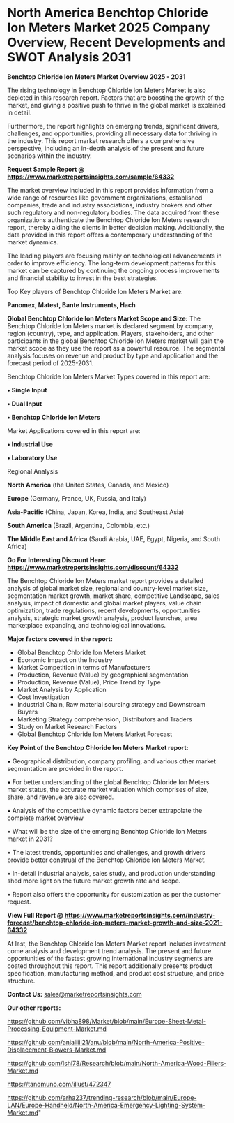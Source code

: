 # North America Benchtop Chloride Ion Meters Market 2025 Company Overview, Recent Developments and SWOT Analysis 2031

<Strong> Benchtop Chloride Ion Meters Market Overview 2025 - 2031</strong>

The rising technology in Benchtop Chloride Ion Meters Market is also depicted in this research report. Factors that are boosting the growth of the market, and giving a positive push to thrive in the global market is explained in detail.

Furthermore, the report highlights on emerging trends, significant drivers, challenges, and opportunities, providing all necessary data for thriving in the industry. This report market research offers a comprehensive perspective, including an in-depth analysis of the present and future scenarios within the industry.

<strong>Request Sample Report @ <a href=https://www.marketreportsinsights.com/sample/64332>https://www.marketreportsinsights.com/sample/64332</a></strong>

The market overview included in this report provides information from a wide range of resources like government organizations, established companies, trade and industry associations, industry brokers and other such regulatory and non-regulatory bodies. The data acquired from these organizations authenticate the Benchtop Chloride Ion Meters research report, thereby aiding the clients in better decision making. Additionally, the data provided in this report offers a contemporary understanding of the market dynamics.

The leading players are focusing mainly on technological advancements in order to improve efficiency. The long-term development patterns for this market can be captured by continuing the ongoing process improvements and financial stability to invest in the best strategies.

Top Key players of Benchtop Chloride Ion Meters Market are:

<strong>Panomex, Matest, Bante Instruments, Hach</strong>

<strong><b>Global Benchtop Chloride Ion Meters Market Scope and Size:</b></strong>
The Benchtop Chloride Ion Meters market is declared segment by company, region (country), type, and application. Players, stakeholders, and other participants in the global Benchtop Chloride Ion Meters market will gain the market scope as they use the report as a powerful resource. The segmental analysis focuses on revenue and product by type and application and the forecast period of 2025-2031.

Benchtop Chloride Ion Meters Market Types covered in this report are:

<strong>• Single Input

• Dual Input

• Benchtop Chloride Ion Meters</strong>

Market Applications covered in this report are:

<strong>• Industrial Use

• Laboratory Use</strong> 

Regional Analysis

<strong>North America</strong> (the United States, Canada, and Mexico)

<strong>Europe</strong> (Germany, France, UK, Russia, and Italy)

<strong>Asia-Pacific</strong> (China, Japan, Korea, India, and Southeast Asia)

<strong>South America</strong> (Brazil, Argentina, Colombia, etc.)

<strong>The Middle East and Africa</strong> (Saudi Arabia, UAE, Egypt, Nigeria, and South Africa)

<strong>Go For Interesting Discount Here: <a href=https://www.marketreportsinsights.com/discount/64332>https://www.marketreportsinsights.com/discount/64332</a></strong>

The Benchtop Chloride Ion Meters market report provides a detailed analysis of global market size, regional and country-level market size, segmentation market growth, market share, competitive Landscape, sales analysis, impact of domestic and global market players, value chain optimization, trade regulations, recent developments, opportunities analysis, strategic market growth analysis, product launches, area marketplace expanding, and technological innovations.

<strong><b>Major factors covered in the report:</b></strong>
<ul>
  <li>Global Benchtop Chloride Ion Meters Market </li>
  <li>Economic Impact on the Industry</li>
  <li>Market Competition in terms of Manufacturers</li>
  <li>Production, Revenue (Value) by geographical segmentation</li>
  <li>Production, Revenue (Value), Price Trend by Type</li>
  <li>Market Analysis by Application</li>
  <li>Cost Investigation</li>
  <li>Industrial Chain, Raw material sourcing strategy and Downstream Buyers</li>
  <li>Marketing Strategy comprehension, Distributors and Traders</li>
  <li>Study on Market Research Factors</li>
  <li>Global Benchtop Chloride Ion Meters Market Forecast</li>
</ul>

<strong><b>Key Point of the Benchtop Chloride Ion Meters Market report:</b></strong>

• Geographical distribution, company profiling, and various other market segmentation are provided in the report.

• For better understanding of the global Benchtop Chloride Ion Meters market status, the accurate market valuation which comprises of size, share, and revenue are also covered.

• Analysis of the competitive dynamic factors better extrapolate the complete market overview

• What will be the size of the emerging Benchtop Chloride Ion Meters market in 2031?

• The latest trends, opportunities and challenges, and growth drivers provide better construal of the Benchtop Chloride Ion Meters Market.

• In-detail industrial analysis, sales study, and production understanding shed more light on the future market growth rate and scope.

• Report also offers the opportunity for customization as per the customer request.

<strong><b>View Full Report @ <a href=https://www.marketreportsinsights.com/industry-forecast/benchtop-chloride-ion-meters-market-growth-and-size-2021-64332>https://www.marketreportsinsights.com/industry-forecast/benchtop-chloride-ion-meters-market-growth-and-size-2021-64332</a></b></strong>


At last, the Benchtop Chloride Ion Meters Market report includes investment come analysis and development trend analysis. The present and future opportunities of the fastest growing international industry segments are coated throughout this report. This report additionally presents product specification, manufacturing method, and product cost structure, and price structure.

<strong>Contact Us:</strong>
sales@marketreportsinsights.com

<strong>Our other reports:</strong>

<a href=https://github.com/vibha898/Market/blob/main/Europe-Sheet-Metal-Processing-Equipment-Market.md>https://github.com/vibha898/Market/blob/main/Europe-Sheet-Metal-Processing-Equipment-Market.md</a>

<a href=https://github.com/anjaliiii21/anu/blob/main/North-America-Positive-Displacement-Blowers-Market.md>https://github.com/anjaliiii21/anu/blob/main/North-America-Positive-Displacement-Blowers-Market.md</a>

<a href=https://github.com/Ishi78/Research/blob/main/North-America-Wood-Fillers-Market.md>https://github.com/Ishi78/Research/blob/main/North-America-Wood-Fillers-Market.md</a>

<a href=https://tanomuno.com/illust/472347>https://tanomuno.com/illust/472347</a>

<a href=https://github.com/arha237/trending-research/blob/main/Europe-LAN/Europe-Handheld/North-America-Emergency-Lighting-System-Market.md>https://github.com/arha237/trending-research/blob/main/Europe-LAN/Europe-Handheld/North-America-Emergency-Lighting-System-Market.md</a>"
